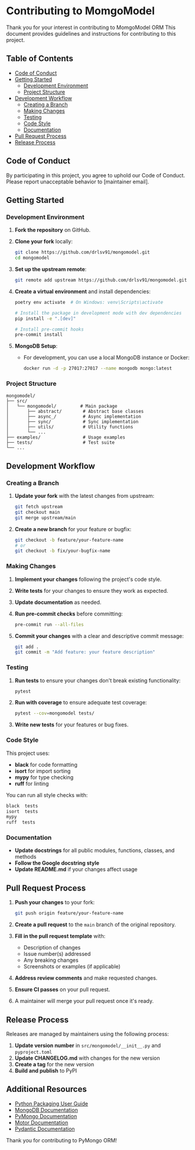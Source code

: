 # Contributing to MomgoModel

Thank you for your interest in contributing to MomgoModel ORM This document provides guidelines and instructions for contributing to this project.

## Table of Contents

- [Code of Conduct](#code-of-conduct)
- [Getting Started](#getting-started)
  - [Development Environment](#development-environment)
  - [Project Structure](#project-structure)
- [Development Workflow](#development-workflow)
  - [Creating a Branch](#creating-a-branch)
  - [Making Changes](#making-changes)
  - [Testing](#testing)
  - [Code Style](#code-style)
  - [Documentation](#documentation)
- [Pull Request Process](#pull-request-process)
- [Release Process](#release-process)

## Code of Conduct

By participating in this project, you agree to uphold our Code of Conduct. Please report unacceptable behavior to [maintainer email].

## Getting Started

### Development Environment

1. **Fork the repository** on GitHub.

2. **Clone your fork** locally:

   ```bash
   git clone https://github.com/drlsv91/mongomodel.git
   cd mongomodel
   ```

3. **Set up the upstream remote**:

   ```bash
   git remote add upstream https://github.com/drlsv91/mongomodel.git
   ```

4. **Create a virtual environment** and install dependencies:

   ```bash
   poetry env activate  # On Windows: venv\Scripts\activate

   # Install the package in development mode with dev dependencies
   pip install -e ".[dev]"

   # Install pre-commit hooks
   pre-commit install
   ```

5. **MongoDB Setup**:
   - For development, you can use a local MongoDB instance or Docker:
     ```bash
     docker run -d -p 27017:27017 --name mongodb mongo:latest
     ```

### Project Structure

```
mongomodel/
├── src/
│   └── mongomodel/         # Main package
│       ├── abstract/        # Abstract base classes
│       ├── async_/          # Async implementation
│       ├── sync/            # Sync implementation
│       ├── utils/           # Utility functions
│       └── ...
├── examples/                # Usage examples
├── tests/                   # Test suite
└── ...
```

## Development Workflow

### Creating a Branch

1. **Update your fork** with the latest changes from upstream:

   ```bash
   git fetch upstream
   git checkout main
   git merge upstream/main
   ```

2. **Create a new branch** for your feature or bugfix:
   ```bash
   git checkout -b feature/your-feature-name
   # or
   git checkout -b fix/your-bugfix-name
   ```

### Making Changes

1. **Implement your changes** following the project's code style.

2. **Write tests** for your changes to ensure they work as expected.

3. **Update documentation** as needed.

4. **Run pre-commit checks** before committing:

   ```bash
   pre-commit run --all-files
   ```

5. **Commit your changes** with a clear and descriptive commit message:
   ```bash
   git add .
   git commit -m "Add feature: your feature description"
   ```

### Testing

1. **Run tests** to ensure your changes don't break existing functionality:

   ```bash
   pytest
   ```

2. **Run with coverage** to ensure adequate test coverage:

   ```bash
   pytest --cov=mongomodel tests/
   ```

3. **Write new tests** for your features or bug fixes.

### Code Style

This project uses:

- **black** for code formatting
- **isort** for import sorting
- **mypy** for type checking
- **ruff** for linting

You can run all style checks with:

```bash
black  tests
isort  tests
mypy
ruff  tests
```

### Documentation

- **Update docstrings** for all public modules, functions, classes, and methods
- **Follow the Google docstring style**
- **Update README.md** if your changes affect usage

## Pull Request Process

1. **Push your changes** to your fork:

   ```bash
   git push origin feature/your-feature-name
   ```

2. **Create a pull request** to the `main` branch of the original repository.

3. **Fill in the pull request template** with:

   - Description of changes
   - Issue number(s) addressed
   - Any breaking changes
   - Screenshots or examples (if applicable)

4. **Address review comments** and make requested changes.

5. **Ensure CI passes** on your pull request.

6. A maintainer will merge your pull request once it's ready.

## Release Process

Releases are managed by maintainers using the following process:

1. **Update version number** in `src/mongomodel/__init__.py` and `pyproject.toml`
2. **Update CHANGELOG.md** with changes for the new version
3. **Create a tag** for the new version
4. **Build and publish** to PyPI

## Additional Resources

- [Python Packaging User Guide](https://packaging.python.org/)
- [MongoDB Documentation](https://docs.mongodb.com/)
- [PyMongo Documentation](https://pymongo.readthedocs.io/)
- [Motor Documentation](https://motor.readthedocs.io/)
- [Pydantic Documentation](https://docs.pydantic.dev/)

Thank you for contributing to PyMongo ORM!
